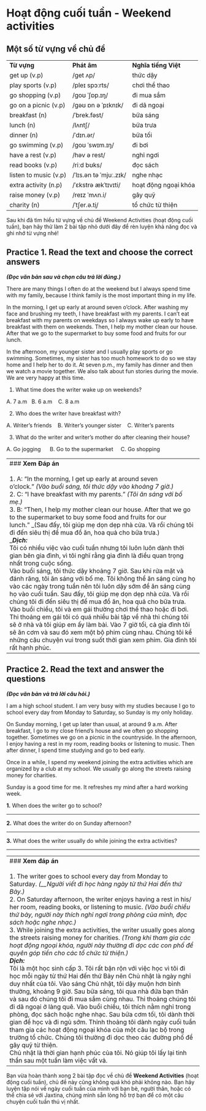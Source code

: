# Hoạt động cuối tuần - Weekend activities

## Một số từ vựng về chủ đề

|   |   |   |
|---|---|---|
|**Từ vựng**|**Phát âm**|**Nghĩa tiếng Việt**|
|get up (v.p)|/ɡet ʌp/|thức dậy|
|play sports (v.p)|/pleɪ spɔːrts/|chơi thể thao|
|go shopping (v.p)|/ɡoʊ ˈʃɒp.ɪŋ/|đi mua sắm|
|go on a picnic (v.p)|/gəʊ ɒn ə ˈpɪknɪk/|đi dã ngoại|
|breakfast (n)|/ˈbrek.fəst/|bữa sáng|
|lunch (n)|/lʌntʃ/|bữa trưa|
|dinner (n)|/ˈdɪn.ər/|bữa tối|
|go swimming (v.p)|/ɡoʊ ˈswɪm.ɪŋ/|đi bơi|
|have a rest (v.p)|/həv ə rest/|nghỉ ngơi|
|read books (v.p)|/riːd bʊks/|đọc sách|
|listen to music (v.p)|/ˈlɪs.ən tə ˈmjuː.zɪk/|nghe nhạc|
|extra activity (n.p)|/ˈɛkstrə ækˈtɪvɪti/|hoạt động ngoại khóa|
|raise money (v.p)|/reɪz ˈmʌn.i/|gây quỹ|
|charity (n)|/ˈtʃer.ə.t̬i/|tổ chức từ thiện|

Sau khi đã tìm hiểu từ vựng về chủ đề Weekend Activities (hoạt động cuối tuần), bạn hãy thử làm 2 bài tập nhỏ dưới đây để rèn luyện khả năng đọc và ghi nhớ từ vựng nhé!

## **Practice 1. Read the text and choose the correct answers**

**_(Đọc văn bản sau và chọn câu trả lời đúng.)_**

There are many things I often do at the weekend but I always spend time with my family, because I think family is the most important thing in my life. 

In the morning, I get up early at around seven o’clock. After washing my face and brushing my teeth, I have breakfast with my parents. I can’t eat breakfast with my parents on weekdays so I always wake up early to have breakfast with them on weekends. Then, I help my mother clean our house. After that we go to the supermarket to buy some food and fruits for our lunch.

In the afternoon, my younger sister and I usually play sports or go swimming. Sometimes, my sister has too much homework to do so we stay home and I help her to do it. At seven p.m., my family has dinner and then we watch a movie together. We also talk about fun stories during the movie. We are very happy at this time.

1. What time does the writer wake up on weekends?

A. 7 a.m   B. 6 a.m    C. 8 a.m

2. Who does the writer have breakfast with?

A. Writer’s friends    B. Writer’s younger sister    C. Writer’s parents

3. What do the writer and writer’s mother do after cleaning their house?

A. Go jogging      B. Go to the supermarket     C. Go shopping

|   |
|---|
|### **Xem Đáp án**<br><br>1. A: “In the morning, I get up early at around seven o’clock.” _(Vào buổi sáng, tôi thức dậy vào khoảng 7 giờ.)_<br>2. C: “I have breakfast with my parents.” _(Tôi ăn sáng với bố mẹ.)_<br>3. B: “Then, I help my mother clean our house. After that we go to the supermarket to buy some food and fruits for our lunch.” _(Sau đấy, tôi giúp mẹ dọn dẹp nhà cửa. Và rồi chúng tôi đi đến siêu thị để mua đồ ăn, hoa quả cho bữa trưa.)  <br>    _**_Dịch:_**  <br>    Tôi có nhiều việc vào cuối tuần nhưng tôi luôn luôn dành thời gian bên gia đình, vì tôi nghĩ rằng gia đình là điều quan trọng nhất trong cuộc sống.  <br>    Vào buổi sáng, tôi thức dậy khoảng 7 giờ. Sau khi rửa mặt và đánh răng, tôi ăn sáng với bố mẹ. Tôi không thể ăn sáng cùng họ vào các ngày trong tuần nên tôi luôn dậy sớm để ăn sáng cùng họ vào cuối tuần. Sau đấy, tôi giúp mẹ dọn dẹp nhà cửa. Và rồi chúng tôi đi đến siêu thị để mua đồ ăn, hoa quả cho bữa trưa.  <br>    Vào buổi chiều, tôi và em gái thường chơi thể thao hoặc đi bơi. Thi thoảng em gái tôi có quá nhiều bài tập về nhà thì chúng tôi sẽ ở nhà và tôi giúp em ấy làm bài. Vào 7 giờ tối, cả gia đình tôi sẽ ăn cơm và sau đó xem một bộ phim cùng nhau. Chúng tôi kể những câu chuyện vui trong suốt thời gian xem phim. Gia đình tôi rất hạnh phúc.|

## **Practice 2. Read the text and answer the questions**

**_(Đọc văn bản và trả lời câu hỏi.)_**

I am a high school student. I am very busy with my studies because I go to school every day from Monday to Saturday, so Sunday is my only holiday.

On Sunday morning, I get up later than usual, at around 9 a.m. After breakfast, I go to my close friend’s house and we often go shopping together. Sometimes we go on a picnic in the countryside. In the afternoon, I enjoy having a rest in my room, reading books or listening to music. Then after dinner, I spend time studying and go to bed early.

Once in a while, I spend my weekend joining the extra activities which are organized by a club at my school. We usually go along the streets raising money for charities. 

Sunday is a good time for me. It refreshes my mind after a hard working week.

**1.** When does the writer go to school?

___________________________________________________________

**2.** What does the writer do on Sunday afternoon?

___________________________________________________________

**3.** What does the writer usually do while joining the extra activities?

___________________________________________________________

|   |
|---|
|### **Xem đáp án**<br><br>1. The writer goes to school every day from Monday to Saturday. _(__Người viết đi học hàng ngày từ thứ Hai đến thứ Bảy.)_<br>2. On Saturday afternoon, the writer enjoys having a rest in his/ her room, reading books, or listening to music. _(Vào buổi chiều thứ bảy, người này thích nghỉ ngơi trong phòng của mình, đọc sách hoặc nghe nhạc.)_                                                    <br>3. While joining the extra activities, the writer usually goes along the streets raising money for charities. _(Trong khi tham gia các hoạt động ngoại khóa, người này thường đi dọc các con phố để quyên góp tiền cho các tổ chức từ thiện.)_  <br>    _**Dịch:**_  <br>    Tôi là một học sinh cấp 3. Tôi rất bận rộn với việc học vì tôi đi học mỗi ngày từ thứ Hai đến thứ Bảy nên Chủ nhật là ngày nghỉ duy nhất của tôi. Vào sáng Chủ nhật, tôi dậy muộn hơn bình thường, khoảng 9 giờ. Sau bữa sáng, tôi qua nhà đứa bạn thân và sau đó chúng tôi đi mua sắm cùng nhau. Thi thoảng chúng tôi đi dã ngoại ở làng quê. Vào buổi chiều, tôi thích nằm nghỉ trong phòng, đọc sách hoặc nghe nhạc. Sau bữa cơm tối, tôi dành thời gian để học và đi ngủ sớm. Thỉnh thoảng tôi dành ngày cuối tuần tham gia các hoạt động ngoại khóa của một câu lạc bộ trong trường tổ chức. Chúng tôi thường đi dọc theo các đường phố để gây quỹ từ thiện.  <br>    Chủ nhật là thời gian hạnh phúc của tôi. Nó giúp tôi lấy lại tinh thần sau một tuần làm việc vất vả.|

Bạn vừa hoàn thành xong 2 bài tập đọc về chủ đề **Weekend Activities** (hoạt động cuối tuần), chủ đề này cũng không quá khó phải không nào. Bạn hãy luyện tập nói về ngày cuối tuần của mình với bạn bè, người thân, hoặc có thể chia sẻ với Jaxtina, chúng mình sẵn lòng hỗ trợ bạn để có một câu chuyện cuối tuần thú vị nhất.

